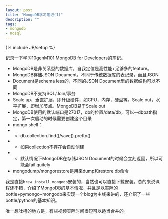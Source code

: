 ```yaml
---
layout: post
title: "MongoDB学习笔记(1)"
description: ""
tags:
- mongodb
- nosql
---
```

{% include JB/setup %}

记录一下学习10genM101 MongoDB for Developers的笔记。 
 
* MongoDB是非关系型的数据库，自我定位是高性能+足够多的feature。  
* MongoDB存储JSON Document，不同于传统数据库的表记录，而且JSON
* Document是schema less的，不同的JSON Document里的数据结构可以不同  
* MongoDB不支持SQL/Join/事务  
* Scale up，垂直扩展，即升级硬件，如CPU，内存，硬盘等。Scale out，水平扩展，即增加节点。MongoDB易于Scale out  
* MongoDB使用的默认端口是27017，db的位置/data/db，可以--dbpath指定，第一次启动的时候需要创建这个目录  
* mongo shell：
* - db.collection.find()/save().pretty()
* - 如果collection不存在会自动创建
* - 默认情况下MongoDB在存储JSON Document的时候会立刻返回，所以可能会fail quitely
*  mongodump/mongorestore是用来dump和restore db命令

我是直接`brew install mongodb`安装的，当然也可以直接下载安装。总的来说课程还不错，介绍了MongoDB的基本情况，并且是以实际的bottle+pymongo+mongodb来实现一个blog为主线来讲的，还介绍了一些bottle/python的基本知识。

唯一想吐槽的地方是，有些视频实际时间很短可以适当合并的。
